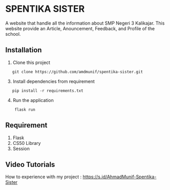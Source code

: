 # SPENTIKA SISTER

A website that handle all the information about SMP Negeri 3 Kalikajar. This website provide an Article, Anouncement, Feedback, and Profile of the school.

## Installation

1. Clone this project
````
   git clone https://github.com/amdmunif/spentika-sister.git
````
3. Install dependencies from requirement
````
   pip install -r requirements.txt
````
4. Run the application
````
    flask run
````

## Requirement

1. Flask
2. CS50 Library
3. Session

## Video Tutorials

How to experience with my project : https://s.id/AhmadMunif-Spentika-Sister
